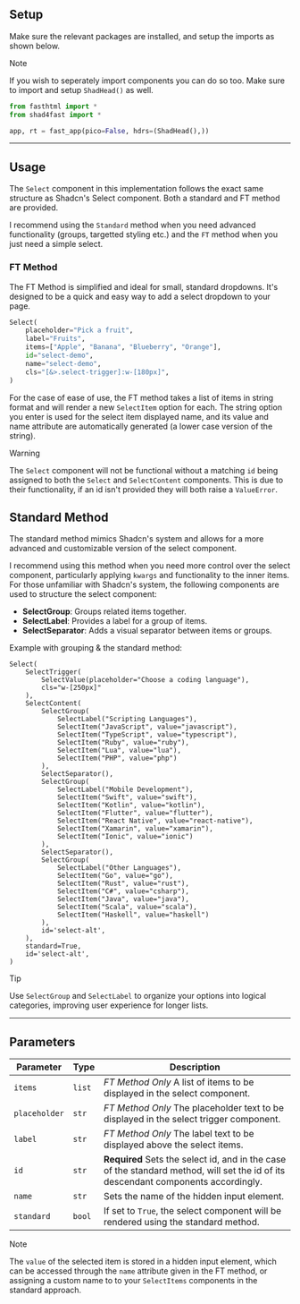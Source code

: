 ## Setup

Make sure the relevant packages are installed, and setup the imports as shown below.

> [!NOTE]
> If you wish to seperately import components you can do so too. Make sure to import and setup `ShadHead()` as well.

```python
from fasthtml import *
from shad4fast import *

app, rt = fast_app(pico=False, hdrs=(ShadHead(),))
```

---

## Usage

The `Select` component in this implementation follows the exact same structure as Shadcn's Select component. Both a standard and FT method are provided.

I recommend using the `Standard` method when you need advanced functionality (groups, targetted styling etc.) and the `FT` method when you just need a simple select.

### FT Method

The FT Method is simplified and ideal for small, standard dropdowns. It's designed to be a quick and easy way to add a select dropdown to your page.

```python
Select(
    placeholder="Pick a fruit",
    label="Fruits",
    items=["Apple", "Banana", "Blueberry", "Orange"],
    id="select-demo",
    name="select-demo",
    cls="[&>.select-trigger]:w-[180px]",
)
```

For the case of ease of use, the FT method takes a list of items in string format and will render a new `SelectItem` option for each. The string option you enter is used for the select item displayed name, and its value and name attribute are automatically generated (a lower case version of the string).

> [!WARNING]
> The `Select` component will not be functional without a matching `id` being assigned to both the `Select` and `SelectContent` components. This is due to their functionality, if an id isn't provided they will both raise a `ValueError`.

## Standard Method

The standard method mimics Shadcn's system and allows for a more advanced and customizable version of the select component.

I recommend using this method when you need more control over the select component, particularly applying `kwargs` and functionality to the inner items. For those unfamiliar with Shadcn's system, the following components are used to structure the select component:

- **SelectGroup**: Groups related items together.
- **SelectLabel**: Provides a label for a group of items.
- **SelectSeparator**: Adds a visual separator between items or groups.

Example with grouping & the standard method:

```python+html
Select(
    SelectTrigger(
        SelectValue(placeholder="Choose a coding language"),
        cls="w-[250px]"
    ),
    SelectContent(
        SelectGroup(
            SelectLabel("Scripting Languages"),
            SelectItem("JavaScript", value="javascript"),
            SelectItem("TypeScript", value="typescript"),
            SelectItem("Ruby", value="ruby"),
            SelectItem("Lua", value="lua"),
            SelectItem("PHP", value="php")
        ),
        SelectSeparator(),
        SelectGroup(
            SelectLabel("Mobile Development"),
            SelectItem("Swift", value="swift"),
            SelectItem("Kotlin", value="kotlin"),
            SelectItem("Flutter", value="flutter"),
            SelectItem("React Native", value="react-native"),
            SelectItem("Xamarin", value="xamarin"),
            SelectItem("Ionic", value="ionic")
        ),
        SelectSeparator(),
        SelectGroup(
            SelectLabel("Other Languages"),
            SelectItem("Go", value="go"),
            SelectItem("Rust", value="rust"),
            SelectItem("C#", value="csharp"),
            SelectItem("Java", value="java"),
            SelectItem("Scala", value="scala"),
            SelectItem("Haskell", value="haskell")
        ),
        id='select-alt',
    ),
    standard=True,
    id='select-alt',
)
```

> [!TIP]
> Use `SelectGroup` and `SelectLabel` to organize your options into logical categories, improving user experience for longer lists.

---

## Parameters

| Parameter     | Type   | Description                                                                                                                        |
| ------------- | ------ | ---------------------------------------------------------------------------------------------------------------------------------- |
| `items`       | `list` | _FT Method Only_ A list of items to be displayed in the select component.                                                          |
| `placeholder` | `str`  | _FT Method Only_ The placeholder text to be displayed in the select trigger component.                                             |
| `label`       | `str`  | _FT Method Only_ The label text to be displayed above the select items.                                                            |
| `id`          | `str`  | **Required** Sets the select id, and in the case of the standard method, will set the id of its descendant components accordingly. |
| `name`        | `str`  | Sets the name of the hidden input element.                                                                                         |
| `standard`    | `bool` | If set to `True`, the select component will be rendered using the standard method.                                                 |

> [!NOTE]
> The `value` of the selected item is stored in a hidden input element, which can be accessed through the `name` attribute given in the FT method, or assigning a custom name to to your `SelectItems` components in the standard approach.
